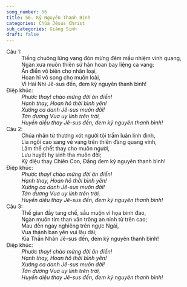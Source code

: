 ```yaml
---
song_number: 56
title: 56. Kỷ Nguyên Thanh Bình
categories: Chúa Jêsus Christ
sub_categories: Giáng Sinh
draft: false
---
```

<dl><dt>Câu 1:</dt><dd data-verse="1">Tiếng chuông lừng vang đón mừng đêm mầu nhiệm vinh quang, <br/>Ngàn xưa muôn thiên sứ hân hoan bay liệng ca vang: <br/>Ân điển vô biên cho nhân loại, <br/>Hoan hỉ vô song cho muôn loài, <br/>Vì Hài Nhi Jê-sus đến, đem kỷ nguyên thanh bình! </dd><dt>Điệp khúc:</dt><dd data-chorus="1"><em>Phước thay! chào mừng đời ân điển! <br/>Hạnh thay, Hoan hô thời bình yên! <br/>Xướng ca danh Jê-sus muôn đời! <br/>Tán dương Vua uy linh trên trời, <br/>Huyền diệu thay Jê-sus đến, đem kỷ nguyên thanh bình! </em></dd><dt>Câu 2:</dt><dd data-verse="2">Chúa nhân từ thương xót người tội trầm luân linh đinh, <br/>Lìa ngôi cao sang vẻ vang trên thiên đàng quang vinh, <br/>Lâm thế chết thay cho muôn người, <br/>Lưu huyết hy sinh tha muôn đời; <br/>Kỳ diệu thay Chiên Con, Đấng đem kỷ nguyên thanh bình! </dd><dt>Điệp khúc:</dt><dd data-chorus="1"><em>Phước thay! chào mừng đời ân điển! <br/>Hạnh thay, Hoan hô thời bình yên! <br/>Xướng ca danh Jê-sus muôn đời! <br/>Tán dương Vua uy linh trên trời, <br/>Huyền diệu thay Jê-sus đến, đem kỷ nguyên thanh bình! </em></dd><dt>Câu 3:</dt><dd data-verse="3">Thế gian đầy tang chế, sầu muộn vì họa binh đao, <br/>Ngàn muôn tim than vãn trông an ninh từ trên cao; <br/>Mau đến ngay nghiêng trên ngực Ngài, <br/>Vua thánh ban yên vui lâu dài; <br/>Kìa Thần Nhân Jê-sus đến, đem kỷ nguyên thanh bình! </dd><dt>Điệp khúc:</dt><dd data-chorus="1"><em>Phước thay! chào mừng đời ân điển! <br/>Hạnh thay, Hoan hô thời bình yên! <br/>Xướng ca danh Jê-sus muôn đời! <br/>Tán dương Vua uy linh trên trời, <br/>Huyền diệu thay Jê-sus đến, đem kỷ nguyên thanh bình! </em></dd></dl>